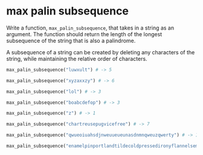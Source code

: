 # max palin subsequence

Write a function, `max_palin_subsequence`, that takes in a string as an argument. The function should return the length of the longest subsequence of the string that is also a palindrome.

A subsequence of a string can be created by deleting any characters of the string, while maintaining the relative order of characters.

```python
max_palin_subsequence("luwxult") # -> 5
```

```python
max_palin_subsequence("xyzaxxzy") # -> 6
```

```python
max_palin_subsequence("lol") # -> 3
```

```python
max_palin_subsequence("boabcdefop") # -> 3
```

```python
max_palin_subsequence("z") # -> 1
```

```python
max_palin_subsequence("chartreusepugvicefree") # -> 7
```

```python
max_palin_subsequence("qwueoiuahsdjnweuueueunasdnmnqweuzqwerty") # -> 15
```

```python
max_palin_subsequence("enamelpinportlandtildecoldpressedironyflannelsemioticsedisonbulbfashionaxe") # -> 31
```

